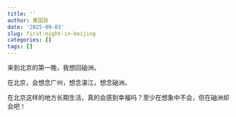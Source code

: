 ```yaml
---
title: ''
author: 黄国政
date: '2025-09-03'
slug: first-night-in-beijing
categories: []
tags: []
---
```


<!--more-->

来到北京的第一晚，我想回硇洲。

在北京，会想念广州，想念湛江，想念硇洲。

在北京这样的地方长期生活，真的会感到幸福吗？至少在想象中不会，但在硇洲却会吧！